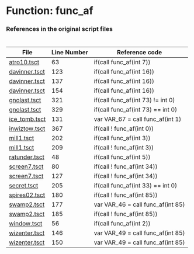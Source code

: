 # Function: func_af 
### References in the original script files

#

| File | Line Number | Reference code |
| --- | --- | --- |
| [atro10.tsct](../../../out/atro10.tsct#L63) | 63 | if(call func_af(int 7)) |
| [davinner.tsct](../../../out/davinner.tsct#L123) | 123 | if(call func_af(int 16)) |
| [davinner.tsct](../../../out/davinner.tsct#L137) | 137 | if(call func_af(int 16)) |
| [davinner.tsct](../../../out/davinner.tsct#L154) | 154 | if(call func_af(int 16)) |
| [gnolast.tsct](../../../out/gnolast.tsct#L321) | 321 | if(call func_af(int 73) != int 0) |
| [gnolast.tsct](../../../out/gnolast.tsct#L329) | 329 | if(call func_af(int 73) == int 0) |
| [ice_tomb.tsct](../../../out/ice_tomb.tsct#L131) | 131 | var VAR_67 = call func_af(int 1) |
| [inwiztow.tsct](../../../out/inwiztow.tsct#L367) | 367 | if(call ! func_af(int 0)) |
| [mill1.tsct](../../../out/mill1.tsct#L202) | 202 | if(call func_af(int 3)) |
| [mill1.tsct](../../../out/mill1.tsct#L209) | 209 | if(call ! func_af(int 3)) |
| [ratunder.tsct](../../../out/ratunder.tsct#L48) | 48 | if(call func_af(int 5)) |
| [screen7.tsct](../../../out/screen7.tsct#L80) | 80 | if(call ! func_af(int 34)) |
| [screen7.tsct](../../../out/screen7.tsct#L127) | 127 | if(call ! func_af(int 34)) |
| [secret.tsct](../../../out/secret.tsct#L205) | 205 | if(call func_af(int 33) == int 0) |
| [spires02.tsct](../../../out/spires02.tsct#L180) | 180 | if(call ! func_af(int 85)) |
| [swamp2.tsct](../../../out/swamp2.tsct#L177) | 177 | var VAR_46 = call func_af(int 85) |
| [swamp2.tsct](../../../out/swamp2.tsct#L185) | 185 | if(call ! func_af(int 85)) |
| [window.tsct](../../../out/window.tsct#L56) | 56 | if(call func_af(int 2)) |
| [wizenter.tsct](../../../out/wizenter.tsct#L146) | 146 | var VAR_49 = call func_af(int 85) |
| [wizenter.tsct](../../../out/wizenter.tsct#L150) | 150 | var VAR_49 = call func_af(int 85) |
